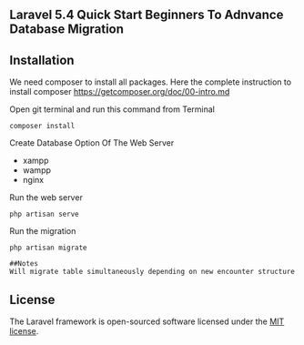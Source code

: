 ## Laravel 5.4 Quick Start Beginners To Adnvance Database Migration

## Installation

We need composer to install all packages.
Here the complete instruction to install composer https://getcomposer.org/doc/00-intro.md

Open git terminal and run this command from Terminal

```
composer install
```

Create Database
Option Of The Web Server
- xampp
- wampp
- nginx

Run the web server

```
php artisan serve
```

Run the migration

```
php artisan migrate
```

```
##Notes
Will migrate table simultaneously depending on new encounter structure
```

## License

The Laravel framework is open-sourced software licensed under the [MIT license](http://opensource.org/licenses/MIT).
